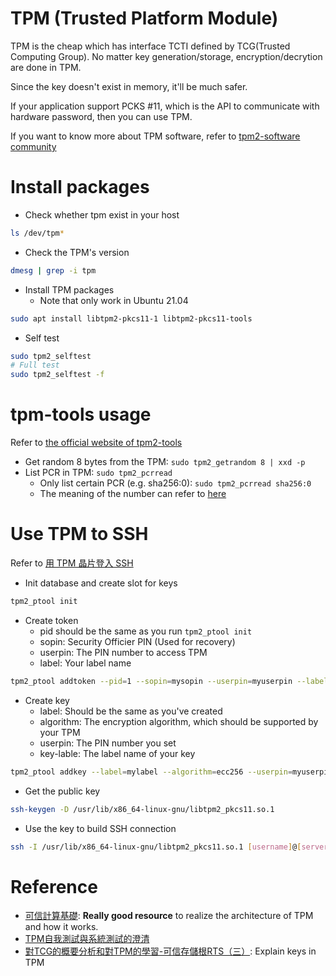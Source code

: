 # TPM (Trusted Platform Module)

TPM is the cheap which has interface TCTI defined by TCG(Trusted Computing Group).
No matter key generation/storage, encryption/decrytion are done in TPM.

Since the key doesn't exist in memory, it'll be much safer.

If your application support PCKS #11, which is the API to communicate with hardware password, then you can use TPM.

If you want to know more about TPM software, refer to [tpm2-software community](https://tpm2-software.github.io/)

# Install packages

* Check whether tpm exist in your host
```bash
ls /dev/tpm*
```
* Check the TPM's version
```bash
dmesg | grep -i tpm
```
* Install TPM packages
  - Note that only work in Ubuntu 21.04
```bash
sudo apt install libtpm2-pkcs11-1 libtpm2-pkcs11-tools
```
* Self test
```bash
sudo tpm2_selftest
# Full test
sudo tpm2_selftest -f
```

# tpm-tools usage

Refer to [the official website of tpm2-tools](https://tpm2-tools.readthedocs.io/en/latest/)

* Get random 8 bytes from the TPM: `sudo tpm2_getrandom 8 | xxd -p`
* List PCR in TPM: `sudo tpm2_pcrread`
  - Only list certain PCR (e.g. sha256:0): `sudo tpm2_pcrread sha256:0`
  - The meaning of the number can refer to [here](https://link.springer.com/chapter/10.1007/978-1-4302-6584-9_12#Tab1)

# Use TPM to SSH

Refer to [用 TPM 晶片登入 SSH](https://blog.libralight.dev/tpm2-ssh-key/)

* Init database and create slot for keys
```bash
tpm2_ptool init
```
* Create token
  - pid should be the same as you run `tpm2_ptool init`
  - sopin: Security Officier PIN (Used for recovery)
  - userpin: The PIN number to access TPM
  - label: Your label name
```bash
tpm2_ptool addtoken --pid=1 --sopin=mysopin --userpin=myuserpin --label=mylabel
```
* Create key
  - label: Should be the same as you've created
  - algorithm: The encryption algorithm, which should be supported by your TPM
  - userpin: The PIN number you set
  - key-lable: The label name of your key
```bash
tpm2_ptool addkey --label=mylabel --algorithm=ecc256 --userpin=myuserpin --key-label=mykeylabel
```
* Get the public key
```bash
ssh-keygen -D /usr/lib/x86_64-linux-gnu/libtpm2_pkcs11.so.1
```
* Use the key to build SSH connection
```bash
ssh -I /usr/lib/x86_64-linux-gnu/libtpm2_pkcs11.so.1 [username]@[server_name]
```

# Reference

* [可信計算基礎](https://www.slideserve.com/sadie/2222582): **Really good resource** to realize the architecture of TPM and how it works.
* [TPM自我測試與系統測試的澄清](https://www.wpgdadatong.com/tw/blog/detail?BID=B0160)
* [對TCG的概要分析和對TPM的學習-可信存儲根RTS（三）](https://www.twblogs.net/a/5e5518f4bd9eee2117c5bdee): Explain keys in TPM
